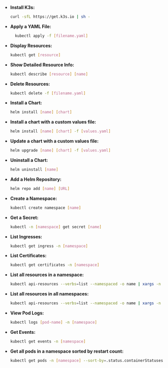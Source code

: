 - **Install K3s:** 
  ```bash
  curl -sfL https://get.k3s.io | sh -
  ```
- **Apply a YAML File:** 
  ```bash
    kubectl apply -f [filename.yaml]
    ```
- **Display Resources:**
    ```bash
    kubectl get [resource]
    ```
- **Show Detailed Resource Info:**
    ```bash
    kubectl describe [resource] [name]
    ```
- **Delete Resources:**
    ```bash
    kubectl delete -f [filename.yaml]
    ```
- **Install a Chart:**
    ```bash
    helm install [name] [chart] 
    ```
- **Install a chart with a custom values file:**
    ```bash
    helm install [name] [chart] -f [values.yaml]
    ```
- **Update a chart with a custom values file:**
    ```bash
    helm upgrade [name] [chart] -f [values.yaml]
    ```
- **Uninstall a Chart:**
    ```bash
    helm uninstall [name]
    ```
- **Add a Helm Repository:**
    ```bash
    helm repo add [name] [URL]
    ```
- **Create a Namespace:**
    ```bash
    kubectl create namespace [name]
    ```
- **Get a Secret:**
    ```bash 
    kubectl -n [namespace] get secret [name]
    ```
- **List Ingresses:**
    ```bash
    kubectl get ingress -n [namespace]
    ```
- **List Certificates:**
    ```bash
    kubectl get certificates -n [namespace]
    ```
- **List all resources in a namespace:**
    ```bash
    kubectl api-resources --verbs=list --namespaced -o name | xargs -n 1 kubectl get -n [namespace]
    ```
- **List all resources in all namespaces:**
    ```bash
    kubectl api-resources --verbs=list --namespaced -o name | xargs -n 1 kubectl get --all-namespaces
    ```
- **View Pod Logs:**
    ```bash
    kubectl logs [pod-name] -n [namespace]
    ```
- **Get Events:**
    ```bash
    kubectl get events -n [namespace]
    ```
- **Get all pods in a namespace sorted by restart count:**
    ```bash
    kubectl get pods -n [namespace] --sort-by=.status.containerStatuses[0].restartCount
    ```